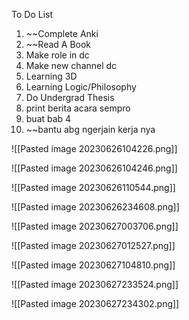 To Do List
1. ~~Complete Anki
2. ~~Read A Book
3. Make role in dc
4. Make new channel dc
5. Learning 3D
6. Learning Logic/Philosophy
7. Do Undergrad Thesis
8. print berita acara sempro
9. buat bab 4
10. ~~bantu abg ngerjain kerja nya

![[Pasted image 20230626104226.png]]

![[Pasted image 20230626104246.png]]

![[Pasted image 20230626110544.png]]

![[Pasted image 20230626234608.png]]

![[Pasted image 20230627003706.png]]

![[Pasted image 20230627012527.png]]

![[Pasted image 20230627104810.png]]

![[Pasted image 20230627233524.png]]

![[Pasted image 20230627234302.png]]